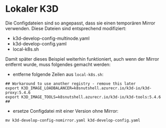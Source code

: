 # Lokaler K3D

Die Configdateien sind so angepasst, dass sie einen temporären Mirror verwenden. Diese Dateien sind entsprechend modifiziert:

* k3d-develop-config-multinode.yaml
* k3d-develop-config.yaml
* local-k8s.sh

Damit später dieses Beispiel weiterhin funktioniert, auch wenn der Mirror entfernt wurde, muss folgendes gemacht werden:

* entferne folgende Zeilen aus `local-k8s.sh`:
```
## Workaround to use another registry - remove this later
export K3D_IMAGE_LOADBALANCER=k8snutshell.azurecr.io/k3d-io/k3d-proxy:5.4.6
export K3D_IMAGE_TOOLS=k8snutshell.azurecr.io/k3d-io/k3d-tools:5.4.6
##
```
* ersetze Configdatei mit einer Version ohne Mirror:
```
mv k3d-develop-config-nomirror.yaml k3d-develop-config.yaml
```